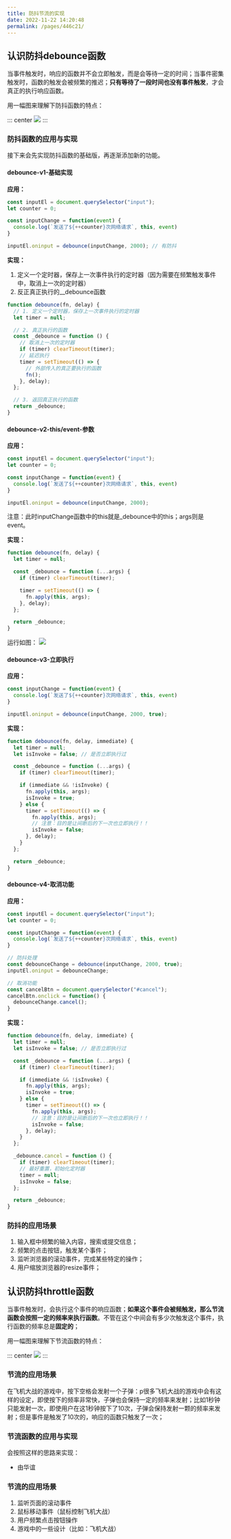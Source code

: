 ```yaml
---
title: 防抖节流的实现
date: 2022-11-22 14:20:48
permalink: /pages/446c21/
---
```


## 认识防抖debounce函数

当事件触发时，响应的函数并不会立即触发，而是会等待一定的时间；当事件密集触发时，函数的触发会被频繁的推迟；**只有等待了一段时间也没有事件触发**，才会真正的执行响应函数。

用一幅图来理解下防抖函数的特点：

::: center
  <img src="https://tva1.sinaimg.cn/large/008vxvgGly1h8dwmd8duxj30h1083glr.jpg" />
:::

### 防抖函数的应用与实现

接下来会先实现防抖函数的基础版，再逐渐添加新的功能。

#### debounce-v1-基础实现

**应用：**

```js
const inputEl = document.querySelector("input");
let counter = 0;

const inputChange = function(event) {
  console.log(`发送了${++counter}次网络请求`, this, event)
}

inputEl.oninput = debounce(inputChange, 2000); // 有防抖
```

**实现：**

1. 定义一个定时器，保存上一次事件执行的定时器（因为需要在频繁触发事件中，取消上一次的定时器）
2. 反正真正执行的__debounce函数

```js
function debounce(fn, delay) {
  // 1. 定义一个定时器，保存上一次事件执行的定时器
  let timer = null;

  // 2. 真正执行的函数
  const _debounce = function () {
    // 取消上一次的定时器
    if (timer) clearTimeout(timer);
    // 延迟执行
    timer = setTimeout(() => {
      // 外部传入的真正要执行的函数
      fn();
    }, delay);
  };

  // 3. 返回真正执行的函数
  return _debounce;
}
```

#### debounce-v2-this/event-参数

**应用：**

```js
const inputEl = document.querySelector("input");
let counter = 0;

const inputChange = function(event) {
  console.log(`发送了${++counter}次网络请求`, this, event)
}

inputEl.oninput = debounce(inputChange, 2000); 
```

注意：此时inputChange函数中的this就是_debounce中的this；args则是event。

**实现：**

```js
function debounce(fn, delay) {
  let timer = null;

  const _debounce = function (...args) {
    if (timer) clearTimeout(timer);

    timer = setTimeout(() => {
      fn.apply(this, args);
    }, delay);
  };

  return _debounce;
}
```

运行如图：
![](https://mjjimg.com/i/2022/12/08/khw3ti.jpg)

#### debounce-v3-立即执行

**应用：**

```js
const inputChange = function(event) {
  console.log(`发送了${++counter}次网络请求`, this, event)
}

inputEl.oninput = debounce(inputChange, 2000, true);
```

**实现：**

```js
function debounce(fn, delay, immediate) {
  let timer = null;
  let isInvoke = false; // 是否立即执行过

  const _debounce = function (...args) {
    if (timer) clearTimeout(timer);

    if (immediate && !isInvoke) {
      fn.apply(this, args);
      isInvoke = true;
    } else {
      timer = setTimeout(() => {
        fn.apply(this, args);
        // 注意：目的是让间断后的下一次也立即执行！！
        isInvoke = false;
      }, delay);
    }
  };

  return _debounce;
}
```

#### debounce-v4-取消功能

**应用：**

```js
const inputEl = document.querySelector("input");
let counter = 0;

const inputChange = function(event) {
  console.log(`发送了${++counter}次网络请求`, this, event)
}

// 防抖处理
const debounceChange = debounce(inputChange, 2000, true);
inputEl.oninput = debounceChange;

// 取消功能
const cancelBtn = document.querySelector("#cancel");
cancelBtn.onclick = function() {
  debounceChange.cancel();
}
```

**实现：**

```js
function debounce(fn, delay, immediate) {
  let timer = null;
  let isInvoke = false; // 是否立即执行过

  const _debounce = function (...args) {
    if (timer) clearTimeout(timer);

    if (immediate && !isInvoke) {
      fn.apply(this, args);
      isInvoke = true;
    } else {
      timer = setTimeout(() => {
        fn.apply(this, args);
        // 注意：目的是让间断后的下一次也立即执行！！
        isInvoke = false;
      }, delay);
    }
  };

  _debounce.cancel = function () {
    if (timer) clearTimeout(timer);
    // 最好重置，初始化定时器
    timer = null;
    isInvoke = false;
  };

  return _debounce;
}

```



### 防抖的应用场景

1. 输入框中频繁的输入内容，搜索或提交信息；
2. 频繁的点击按钮，触发某个事件；
3. 监听浏览器的滚动事件，完成某些特定的操作；
4. 用户缩放浏览器的resize事件；

## 认识防抖throttle函数

当事件触发时，会执行这个事件的响应函数；**如果这个事件会被频触发，那么节流函数会按照一定的频率来执行函数**。不管在这个中间会有多少次触发这个事件，执行函数的频率总是**固定的**；

用一幅图来理解下节流函数的特点：

::: center
  <img src="https://mjjimg.com/i/2022/12/08/u9als2.png" />
:::

### 节流的应用场景

在飞机大战的游戏中，按下空格会发射一个子弹：p很多飞机大战的游戏中会有这样的设定，即使按下的频率非常快，子弹也会保持一定的频率来发射；比如1秒钟只能发射一次，即使用户在这1秒钟按下了10次，子弹会保持发射一颗的频率来发射；但是事件是触发了10次的，响应的函数只触发了一次；

### 节流函数的应用与实现

会按照这样的思路来实现：

- 由华谊


### 节流的应用场景

1. 监听页面的滚动事件
2. 鼠标移动事件（鼠标控制飞机大战）
3. 用户频繁点击按钮操作
4. 游戏中的一些设计（比如：飞机大战）
